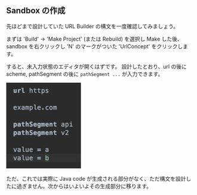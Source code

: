 ## Sandbox の作成

先ほどまで設計していた URL Builder の構文を一度確認してみましょう。

まずは 'Build' -> 'Make Project' (または Rebuild) を選択し Make した後、sandbox を右クリックし 'N' のマークがついた 'UrlConcept' をクリックします。

すると、未入力状態のエディタが開くはずです。
設計したとおり、url の後に scheme, pathSegment の後に `pathSegment ...` が入力できます。

<img src="./07_Sandbox_01.png" width="200" />

ただ、これでは実際に Java code が生成される部分がなく、ただ構文を設計したに過ぎません。次からはいよいよその生成部分に移ります。


